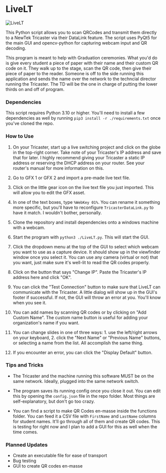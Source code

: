 # LiveLT

![LiveLT](https://github.com/migillett/LiveLT/blob/main/assets/livelt_gui.png)

This Python script allows you to scan QRCodes and transmit them directly to a NewTek Tricaster via their DataLink feature. The script uses PyQt5 for the main GUI and opencv-python for capturing webcam input and QR decoding.

This program is meant to help with Graduation ceremonies. What you'd do is give every student a piece of paper with their name and their custom QR code on it. They walk up to the stage, scan the QR code, then give their piece of paper to the reader. Someone is off to the side running this application and sends the name over the network to the techncial director running the Tricaster. The TD will be the one in charge of putting the lower thirds on and off of program.

### Dependencies
This script requires Python 3.10 or higher. You'll need to install a few dependencies as well by running `pip3 install -r ./requirements.txt` once you've cloned the repo.

### How to Use
1. On your Tricaster, start up a live switching project and click on the globe in the top-right corner. Take note of your Tricaster's IP address and save that for later. I highly recommend giving your Tricaster a static IP address or reserving the DHCP address on your router. See your router's manual for more information on this.

2. Go to GFX 1 or GFX 2 and import a pre-made live text file.

3. Click on the little gear icon on the live text file you just imported. This will allow you to edit the GFX asset.

4. In one of the text boxes, type `%WebKey 01%`. You can rename it something more specific, but you'll have to reconfigure `TricasterDataLink.py` to have it match. I wouldn't bother, personally.

5. Clone the repository and install dependencies onto a windows machine with a webcam.

6. Start the program with `python3 ./LiveLT.py`. This will start the GUI.

7. Click the dropdown menu at the top of the GUI to select which webcam you want to use as a capture device. It should show up in the viewfinder window once you select it. You can use any camera (virtual or not) that you want, just make sure it's well-lit to read the QR codes properly.

8. Click on the button that says "Change IP". Paste the Tricaster's IP address here and click "OK".

9. You can click the "Test Connection" button to make sure that LiveLT can communicate with the Tricaster. A little dialog will show up in the GUI's footer if successful. If not, the GUI will throw an error at you. You'll know when you see it.

10. You can add names by scanning QR codes or by clicking on "Add Custom Name". The custom name button is useful for adding your organization's name if you want.

11. You can change slides in one of three ways: 1. use the left/right arrows on your keyboard, 2. click the "Next Name" or "Previous Name" buttons, or selecting a name from the list. All accomplish the same thing.

12. If you encounter an error, you can click the "Display Default" button.

### Tips and Tricks
- The Tricaster and the machine running this software MUST be on the same network. Ideally, plugged into the same network switch.

- The program saves its running config once you close it out. You can edit this by opening the `config.json` file in the repo folder. Most things are self-explanatory, but don't go too crazy.

- You can find a script to make QR Codes en-masse inside the functions folder. You can feed it a CSV file with `FirstName` and `LastName` columns for student names. It'll go through all of them and create QR codes. This is testing for right now and I plan to add a GUI for this as well when the time comes.

### Planned Updates
- Create an executable file for ease of transport
- Bug testing
- GUI to create QR codes en-masse
